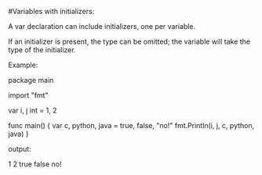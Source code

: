 #Variables with initializers:

A var declaration can include initializers, one per variable.

If an initializer is present, the type can be omitted; the variable will take the type of the initializer.

Example:

package main

import "fmt"

var i, j int = 1, 2

func main() {
	var c, python, java = true, false, "no!"
	fmt.Println(i, j, c, python, java)
}


output:

1 2 true false no!
